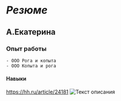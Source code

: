 # *Резюме*
## **А.Екатерина**

### Опыт работы
    - ООО Рога и копыта
    - ООО Копыта и рога
#### Навыки
<https://hh.ru/article/24181>
![Текст описания](https://img.freepik.com/free-photo/young-smiling-blonde-russian-girl-holds-phone-and-looks-at-credit-card_141793-96238.jpg)
